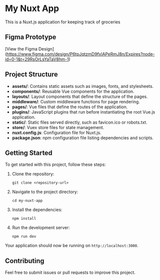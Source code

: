 # My Nuxt App

This is a Nuxt.js application for keeping track of groceries

## Figma Prototype
[View the Figma Design] (https://www.figma.com/design/P6tpJqtzmD9fxIAPeRmJ8n/Expires?node-id=0-1&t=29RsOrLsYaTaV8hm-1)

## Project Structure

- **assets/**: Contains static assets such as images, fonts, and stylesheets.
- **components/**: Reusable Vue components for the application.
- **layouts/**: Layout components that define the structure of the pages.
- **middleware/**: Custom middleware functions for page rendering.
- **pages/**: Vue files that define the routes of the application.
- **plugins/**: JavaScript plugins that run before instantiating the root Vue.js application.
- **static/**: Static files served directly, such as favicon.ico or robots.txt.
- **store/**: Vuex store files for state management.
- **nuxt.config.js**: Configuration file for Nuxt.js.
- **package.json**: npm configuration file listing dependencies and scripts.

## Getting Started

To get started with this project, follow these steps:

1. Clone the repository:
   ```
   git clone <repository-url>
   ```

2. Navigate to the project directory:
   ```
   cd my-nuxt-app
   ```

3. Install the dependencies:
   ```
   npm install
   ```

4. Run the development server:
   ```
   npm run dev
   ```

Your application should now be running on `http://localhost:3000`.

## Contributing

Feel free to submit issues or pull requests to improve this project.
